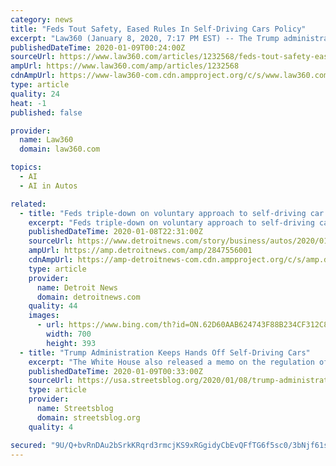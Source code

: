 ```yaml
---
category: news
title: "Feds Tout Safety, Eased Rules In Self-Driving Cars Policy"
excerpt: "Law360 (January 8, 2020, 7:17 PM EST) -- The Trump administration on Wednesday updated its federal policy for developing self-driving cars, reinforcing safety guidelines and unifying federal agencies' efforts while promising to ease any regulatory barriers to U.S. innovation and competitiveness in the space. The 56-page road map issued by the ..."
publishedDateTime: 2020-01-09T00:24:00Z
sourceUrl: https://www.law360.com/articles/1232568/feds-tout-safety-eased-rules-in-self-driving-cars-policy
ampUrl: https://www.law360.com/amp/articles/1232568
cdnAmpUrl: https://www-law360-com.cdn.ampproject.org/c/s/www.law360.com/amp/articles/1232568
type: article
quality: 24
heat: -1
published: false

provider:
  name: Law360
  domain: law360.com

topics:
  - AI
  - AI in Autos

related:
  - title: "Feds triple-down on voluntary approach to self-driving car regulations"
    excerpt: "Feds triple-down on voluntary approach to self-driving car regulations The latest guidelines still do not require automakers to release results of autonomous-vehicle testing Check out this story on detroitnews.com: https://www.detroitnews.com/story ..."
    publishedDateTime: 2020-01-08T22:31:00Z
    sourceUrl: https://www.detroitnews.com/story/business/autos/2020/01/08/feds-triple-down-voluntary-approach-self-driving-car-regulations/2847556001/
    ampUrl: https://amp.detroitnews.com/amp/2847556001
    cdnAmpUrl: https://amp-detroitnews-com.cdn.ampproject.org/c/s/amp.detroitnews.com/amp/2847556001
    type: article
    provider:
      name: Detroit News
      domain: detroitnews.com
    quality: 44
    images:
      - url: https://www.bing.com/th?id=ON.62D60AAB624743F88B234CF312C82627
        width: 700
        height: 393
  - title: "Trump Administration Keeps Hands Off Self-Driving Cars"
    excerpt: "The White House also released a memo on the regulation of artificial intelligence two days prior to Chao’s ... of the immediate challenges regulators face to ensure driverless cars can operate safely. The guidelines ask automakers to do self-assessments ..."
    publishedDateTime: 2020-01-09T00:33:00Z
    sourceUrl: https://usa.streetsblog.org/2020/01/08/trump-administration-keeps-hands-off-self-driving-cars/
    type: article
    provider:
      name: Streetsblog
      domain: streetsblog.org
    quality: 4

secured: "9U/Q+bvRnDAu2bSrkKRqrd3rmcjKS9xRGgidyCbEvQFfTG6f5sc0/3bNjf61sk+7FtXkTrP4WbJFOSRQ69CGgsLUw5a0huHwEhkcF3CVapq3wTVwU22tETnro/xUs5H8fYwZqHdS9cjqZLuRdCCKIoz6ykKbvzUS/oRjySp2Eic/htgvmDZAWxOI4WQ7myDWrhiproD/SvrIq2Ob+dOk2p0mDXDqQdQIkVmcR8nwtuWxV4KXUuXMzo4HXuspP5pcp+uJk92teLQjCjvbiA7cYg==;5MrwdlKV5NypaTi2kKej8Q=="
---
```


